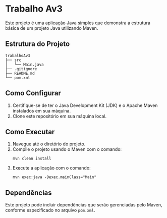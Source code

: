 # Trabalho Av3

Este projeto é uma aplicação Java simples que demonstra a estrutura básica de um projeto Java utilizando Maven.

## Estrutura do Projeto

```
trabalhoAv3
├── src
│   └── Main.java
├── .gitignore
├── README.md
└── pom.xml
```

## Como Configurar

1. Certifique-se de ter o Java Development Kit (JDK) e o Apache Maven instalados em sua máquina.
2. Clone este repositório em sua máquina local.

## Como Executar

1. Navegue até o diretório do projeto.
2. Compile o projeto usando o Maven com o comando:
   ```
   mvn clean install
   ```
3. Execute a aplicação com o comando:
   ```
   mvn exec:java -Dexec.mainClass="Main"
   ```

## Dependências

Este projeto pode incluir dependências que serão gerenciadas pelo Maven, conforme especificado no arquivo `pom.xml`.